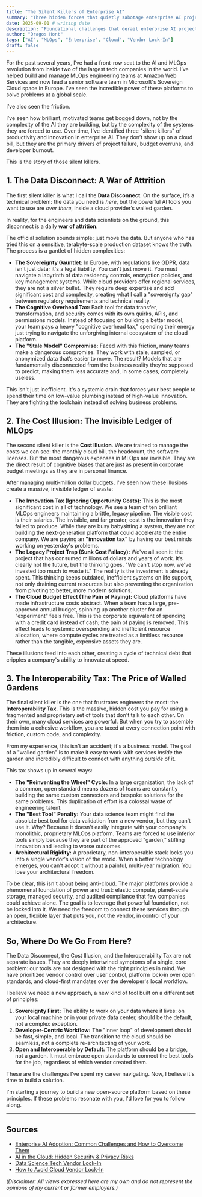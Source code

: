 ```yaml
---
title: "The Silent Killers of Enterprise AI"
summary: "Three hidden forces that quietly sabotage enterprise AI projects: data disconnect, cost illusions, and interoperability tax."
date: 2025-09-01 # writing date
description: "Foundational challenges that derail enterprise AI projects: the data disconnect, hidden costs, and the interoperability tax."
author: "Dragos Hont"
tags: ["AI", "MLOps", "Enterprise", "Cloud", "Vendor Lock-In"]
draft: false
---
```


For the past several years, I’ve had a front-row seat to the AI and MLOps revolution from inside two of the largest tech companies in the world. I’ve helped build and manage MLOps engineering teams at Amazon Web Services and now lead a senior software team in Microsoft's Sovereign Cloud space in Europe. I’ve seen the incredible power of these platforms to solve problems at a global scale.

I’ve also seen the friction.

I’ve seen how brilliant, motivated teams get bogged down, not by the complexity of the AI they are building, but by the complexity of the systems they are forced to use. Over time, I've identified three "silent killers" of productivity and innovation in enterprise AI. They don’t show up on a cloud bill, but they are the primary drivers of project failure, budget overruns, and developer burnout.

This is the story of those silent killers.

## 1. The Data Disconnect: A War of Attrition

The first silent killer is what I call the **Data Disconnect**. On the surface, it’s a technical problem: the data you need is *here*, but the powerful AI tools you want to use are *over there*, inside a cloud provider’s walled garden.

In reality, for the engineers and data scientists on the ground, this disconnect is a daily **war of attrition**.

The official solution sounds simple: just move the data. But anyone who has tried this on a sensitive, terabyte-scale production dataset knows the truth. The process is a gantlet of hidden complexities:

- **The Sovereignty Gauntlet:** In Europe, with regulations like GDPR, data isn't just data; it's a legal liability. You can’t just move it. You must navigate a labyrinth of data residency controls, encryption policies, and key management systems. While cloud providers offer regional services, they are not a silver bullet. They require deep expertise and add significant cost and complexity, creating what I call a "sovereignty gap" between regulatory requirements and technical reality.
- **The Cognitive Overhead Tax:** Each tool for data transfer, transformation, and security comes with its own quirks, APIs, and permissions models. Instead of focusing on building a better model, your team pays a heavy "cognitive overhead tax," spending their energy just trying to navigate the unforgiving internal ecosystem of the cloud platform.
- **The "Stale Model" Compromise:** Faced with this friction, many teams make a dangerous compromise. They work with stale, sampled, or anonymized data that’s easier to move. The result? Models that are fundamentally disconnected from the business reality they’re supposed to predict, making them less accurate and, in some cases, completely useless.

This isn't just inefficient. It's a systemic drain that forces your best people to spend their time on low-value plumbing instead of high-value innovation. They are fighting the toolchain instead of solving business problems.

## 2. The Cost Illusion: The Invisible Ledger of MLOps

The second silent killer is the **Cost Illusion**. We are trained to manage the costs we can see: the monthly cloud bill, the headcount, the software licenses. But the most dangerous expenses in MLOps are invisible. They are the direct result of cognitive biases that are just as present in corporate budget meetings as they are in personal finance.

After managing multi-million dollar budgets, I've seen how these illusions create a massive, invisible ledger of waste:

- **The Innovation Tax (Ignoring Opportunity Costs):** This is the most significant cost in all of technology. We see a team of ten brilliant MLOps engineers maintaining a brittle, legacy pipeline. The visible cost is their salaries. The invisible, and far greater, cost is the innovation they failed to produce. While they are busy babysitting a system, they are not building the next-generation platform that could accelerate the entire company. We are paying an **"innovation tax"** by having our best minds working on yesterday's problems.
- **The Legacy Project Trap (Sunk Cost Fallacy):** We've all seen it: the project that has consumed millions of dollars and years of work. It’s clearly not the future, but the thinking goes, "We can't stop now, we've invested too much to waste it." The reality is the investment is already spent. This thinking keeps outdated, inefficient systems on life support, not only draining current resources but also preventing the organization from pivoting to better, more modern solutions.
- **The Cloud Budget Effect (The Pain of Paying):** Cloud platforms have made infrastructure costs abstract. When a team has a large, pre-approved annual budget, spinning up another cluster for an "experiment" feels free. This is the corporate equivalent of spending with a credit card instead of cash; the pain of paying is removed. This effect leads to systemic overspending and inefficient resource allocation, where compute cycles are treated as a limitless resource rather than the tangible, expensive assets they are.

These illusions feed into each other, creating a cycle of technical debt that cripples a company's ability to innovate at speed.

## 3. The Interoperability Tax: The Price of Walled Gardens

The final silent killer is the one that frustrates engineers the most: the **Interoperability Tax**. This is the massive, hidden cost you pay for using a fragmented and proprietary set of tools that don't talk to each other. On their own, many cloud services are powerful. But when you try to assemble them into a cohesive workflow, you are taxed at every connection point with friction, custom code, and complexity.

From my experience, this isn't an accident; it's a business model. The goal of a "walled garden" is to make it easy to work with services *inside* the garden and incredibly difficult to connect with anything *outside* of it.

This tax shows up in several ways:

- **The "Reinventing the Wheel" Cycle:** In a large organization, the lack of a common, open standard means dozens of teams are constantly building the same custom connectors and bespoke solutions for the same problems. This duplication of effort is a colossal waste of engineering talent.
- **The "Best Tool" Penalty:** Your data science team might find the absolute best tool for data validation from a new vendor, but they can't use it. Why? Because it doesn't easily integrate with your company's monolithic, proprietary MLOps platform. Teams are forced to use inferior tools simply because they are part of the approved "garden," stifling innovation and leading to worse outcomes.
- **Architectural Rigidity:** A proprietary, non-interoperable stack locks you into a single vendor's vision of the world. When a better technology emerges, you can't adopt it without a painful, multi-year migration. You lose your architectural freedom.

To be clear, this isn't about being anti-cloud. The major platforms provide a phenomenal foundation of power and trust: elastic compute, planet-scale storage, managed security, and audited compliance that few companies could achieve alone. The goal is to leverage that powerful foundation, not be locked into it. We need the freedom to connect these services through an open, flexible layer that puts you, not the vendor, in control of your architecture.

## So, Where Do We Go From Here?

The Data Disconnect, the Cost Illusion, and the Interoperability Tax are not separate issues. They are deeply intertwined symptoms of a single, core problem: our tools are not designed with the right principles in mind. We have prioritized vendor control over user control, platform lock-in over open standards, and cloud-first mandates over the developer's local workflow.

I believe we need a new approach, a new kind of tool built on a different set of principles:

1. **Sovereignty First:** The ability to work on your data where it lives: on your local machine or in your private data center, should be the default, not a complex exception.
2. **Developer-Centric Workflow:** The "inner loop" of development should be fast, simple, and local. The transition to the cloud should be seamless, not a complete re-architecting of your work.
3. **Open and Interoperable by Default:** The platform should be a bridge, not a garden. It must embrace open standards to connect the best tools for the job, regardless of which vendor created them.

These are the challenges I’ve spent my career navigating. Now, I believe it's time to build a solution.

I'm starting a journey to build a new open-source platform based on these principles. If these problems resonate with you, I'd love for you to follow along.

---

## Sources

- [Enterprise AI Adoption: Common Challenges and How to Overcome Them](https://www.suse.com/c/enterprise-ai-adoption-common-challenges-and-how-to-overcome-them/)
- [AI in the Cloud: Hidden Security & Privacy Risks](https://riskimmune.com/ai-in-the-cloud-the-hidden-security-privacy-risks-you-need-to-know/)
- [Data Science Tech Vendor Lock-In](https://www.datagrom.com/data-science-machine-learning-ai-blog/data-science-tech-vendor-lock-in)
- [How to Avoid Cloud Vendor Lock-In](https://www.cloudficient.com/blog/how-to-avoid-cloud-vendor-lock-in)


*(Disclaimer: All views expressed here are my own and do not represent the opinions of my current or former employers.)*